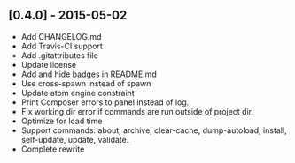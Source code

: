 ## [0.4.0] - 2015-05-02

* Add CHANGELOG.md
* Add Travis-CI support
* Add .gitattributes file
* Update license
* Add and hide badges in README.md
* Use cross-spawn instead of spawn
* Update atom engine constraint
* Print Composer errors to panel instead of log.
* Fix working dir error if commands are run outside of project dir.
* Optimize for load time
* Support commands: about, archive, clear-cache, dump-autoload, install,
  self-update, update, validate.
* Complete rewrite  

[vNext]: https://github.com/alairock/composer-atomeditor/compare/v0.3.1...0.4.0
